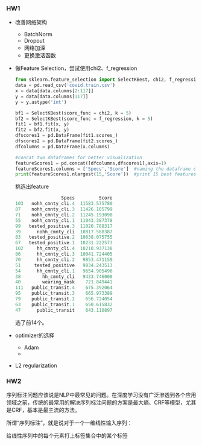 ### HW1

- 改善网络架构

  - BatchNorm
  - Dropout
  - 网络加深
  - 更换激活函数

- 做Feature Selection，尝试使用chi2、f_regression

  ```python
  from sklearn.feature_selection import SelectKBest, chi2, f_regression 
  data = pd.read_csv('covid.train.csv')
  x = data[data.columns[2:117]]
  y = data[data.columns[117]]
  y = y.astype('int')
  
  bf1 = SelectKBest(score_func = chi2, k = 5)
  bf2 = SelectKBest(score_func = f_regression, k = 5)
  fit1 = bf1.fit(x, y)
  fit2 = bf2.fit(x, y)
  dfscores1 = pd.DataFrame(fit1.scores_)
  dfscores2 = pd.DataFrame(fit2.scores_)
  dfcolumns = pd.DataFrame(x.columns)
  
  #concat two dataframes for better visualization 
  featureScores1 = pd.concat([dfcolumns,dfscores1],axis=1)
  featureScores1.columns = ['Specs','Score']  #naming the dataframe columns
  print(featureScores1.nlargest(15,'Score'))  #print 15 best features
  ```

  挑选出feature

  ```python
                   Specs         Score
  103   nohh_cmnty_cli.4  11583.575780
  87    nohh_cmnty_cli.3  11426.105799
  71    nohh_cmnty_cli.2  11245.193098
  55    nohh_cmnty_cli.1  11043.387378
  99   tested_positive.3  11020.788317
  39      nohh_cmnty_cli  10817.588387
  83   tested_positive.2  10638.075755
  67   tested_positive.1  10231.222573
  102     hh_cmnty_cli.4  10210.937138
  86      hh_cmnty_cli.3  10041.724405
  70      hh_cmnty_cli.2   9853.471159
  51     tested_positive   9834.243513
  54      hh_cmnty_cli.1   9654.905496
  38        hh_cmnty_cli   9433.746008
  40        wearing_mask    721.849441
  111   public_transit.4    675.392064
  95    public_transit.3    665.973389
  79    public_transit.2    656.724054
  63    public_transit.1    650.615832
  47      public_transit    643.110897
  ```

  选了前14个。

- optimizer的选择

  - Adam
  - 

- L2 regularization

  

### HW2

序列标注问题应该说是NLP中最常见的问题。在深度学习没有广泛渗透到各个应用领域之前，传统的最常用的解决序列标注问题的方案是最大熵、CRF等模型，尤其是CRF，基本是最主流的方法。

所谓“序列标注”，就是说对于一个一维线性输入序列：

给线性序列中的每个元素打上标签集合中的某个标签